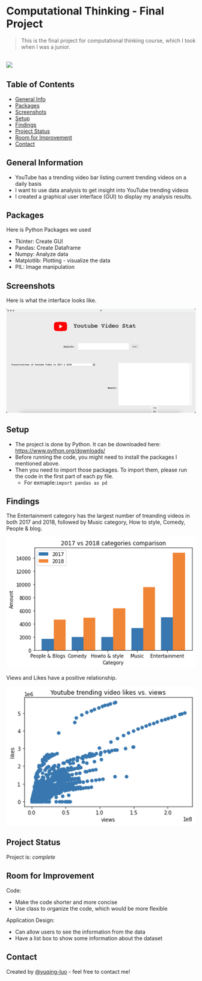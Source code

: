 # Computational Thinking - Final Project
> This is the final project for computational thinking course, which I took when I was a junior.
<br>
<img src="https://img.shields.io/badge/Code-Python-26C2F0.svg">

## Table of Contents
* [General Info](#general-information)
* [Packages](#packages)
* [Screenshots](#screenshots)
* [Setup](#setup)
* [Findings](#findings)
* [Project Status](#project-status)
* [Room for Improvement](#room-for-improvement)
* [Contact](#contact)
<!-- * [License](#license) -->


## General Information
- YouTube has a trending video bar listing current trending videos on a daily basis
- I want to use data analysis to get insight into YouTube trending videos
- I created a graphical user interface (GUI) to display my analysis results.

<!-- You don't have to answer all the questions - just the ones relevant to your project. -->


## Packages
Here is Python Packages we used
- Tkinter: Create GUI
- Pandas: Create Dataframe
- Numpy: Analyze data
- Matplotlib: Plotting - visualize the data
- PIL: Image manipulation


## Screenshots
Here is what the interface looks like.

![interface screenshot](./img/interface.png)
<!-- If you have screenshots you'd like to share, include them here. -->


## Setup
- The project is done by Python. It can be downloaded here: https://www.python.org/downloads/
- Before running the code, you might need to install the packages I mentioned above.
- Then you need to import those packages. To import them, please run the code in the first part of each py file.
  - For exmaple:`import pandas as pd`

## Findings

The Entertainment category has the largest number of treanding videos in both 2017   and 2018, followed by Music category, How to style, Comedy, People & blog.

![barchart](./img/barchart.png)

Views and Likes have a positive relationship.

![scatterplot](./img/scatterplot.png)


## Project Status
Project is: _complete_


## Room for Improvement

Code:
- Make the code shorter and more concise
- Use class to organize the code, which would be more flexible

Application Design:
- Can allow users to see the information from the data
- Have a list box to show some information about the dataset

## Contact
Created by [@yuqing-luo](https://www.linkedin.com/in/yuqing-luo-504211207/) - feel free to contact me!


<!-- Optional -->
<!-- ## License -->
<!-- This project is open source and available under the [... License](). -->

<!-- You don't have to include all sections - just the one's relevant to your project -->
